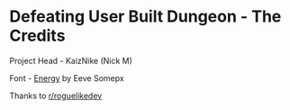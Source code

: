 # Defeating User Built Dungeon - The Credits
Project Head - KaizNike (Nick M)

Font - [Energy](https://www.patreon.com/posts/energy-free-font-54207210) by Eeve Somepx

Thanks to [r/roguelikedev](https://www.reddit.com/r/roguelikedev/)